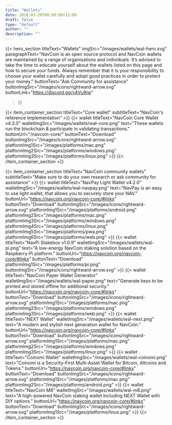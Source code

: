 ```yaml
---
title: "Wallets"
date: 2018-03-20T08:09:08+13:00
draft: false
type: "default"
author: ""
description: ""
---
```

{{< hero_section
titleText="Wallets"
imgSrc="/images/wallets/wal-hero.svg"
paragraphText="NavCoin is an open source protocol and NavCoin wallets are maintained by a range of organisations and individuals. It’s advised to take the time to educate yourself about the wallets listed on this page and how to secure your funds. Always remember that it is your responsibility to choose your wallet carefully and adopt good practices in order to protect your money."
buttonText="Ask Community for assistance"
buttonImgSrc="/images/icons/rightward-arrow.svg"
buttonLink="https://discord.gg/y4Vu9jw"
>}}

{{< item_container_section
    titleText="Core wallet"
    subtitleText="NavCoin's reference implementation"
    >}}
    {{< wallet 
        titleText="NavCoin Core Wallet v4.3.0"
        walletImgSrc="/images/wallets/wal-core.png"
        text="These wallets run the blockchain & participate in validating transactions."
        buttonUrl="/navcoin-core/"
        buttonText="Download"
        buttonImgSrc="/images/icons/rightward-arrow.svg"
        platformImg1Src="/images/platforms/mac.png"
        platformImg2Src="/images/platforms/windows.png"
        platformImg3Src="/images/platforms/linux.png"
    >}}
{{< /item_container_section >}}

{{< item_container_section
    titleText="NavCoin community wallets"
    subtitleText="Make sure to do your own research or ask community for assistance"
    >}}
    {{< wallet 
        titleText="NavPay Light Wallet v4.2.0"
        walletImgSrc="/images/wallets/wal-navpay.png"
        text="NavPay is an easy to use light wallet, that allows you to securely store your NAV."
        buttonUrl="https://navcoin.org/navcoin-core/#links"
        buttonText="Download"
        buttonImgSrc="/images/icons/rightward-arrow.svg"
        platformImg1Src="/images/platforms/android.png"
        platformImg2Src="/images/platforms/mac.png"
        platformImg3Src="/images/platforms/windows.png"
        platformImg4Src="/images/platforms/linux.png"
        platformImg5Src="/images/platforms/pwa.png"
        platformImg6Src="/images/platforms/web.png"
    >}}
    {{< wallet 
        titleText="NavPi Stakebox v1.0.9"
        walletImgSrc="/images/wallets/wal-pi.png"
        text="A low-energy NavCoin staking solution based on the Raspberry-Pi platform."
        buttonUrl="https://navcoin.org/navcoin-core/#links"
        buttonText="Download"
        platformImg1Src="/images/platforms/pi.png"
        buttonImgSrc="/images/icons/rightward-arrow.svg"
    >}}
    {{< wallet 
        titleText="NavCoin Paper Wallet Generator"
        walletImgSrc="/images/wallets/wal-paper.png"
        text="Generate keys to be printed and stored offline for additional security."
        buttonUrl="https://navcoin.org/navcoin-core/#links"
        buttonText="Download"
        buttonImgSrc="/images/icons/rightward-arrow.svg"
        platformImg1Src="/images/platforms/mac.png"
        platformImg2Src="/images/platforms/windows.png"
        platformImg3Src="/images/platforms/web.png"
    >}}
    {{< wallet 
        titleText="NEXT Wallet"
        walletImgSrc="/images/wallets/wal-next.png"
        text="A modern and stylish next generation wallet for NavCoin."
        buttonUrl="https://navcoin.org/navcoin-core/#links"
        buttonText="Download"
        buttonImgSrc="/images/icons/rightward-arrow.svg"
        platformImg1Src="/images/platforms/mac.png"
        platformImg2Src="/images/platforms/windows.png"
        platformImg3Src="/images/platforms/linux.png"
    >}}
    {{< wallet 
        titleText="Coinomi Wallet"
        walletImgSrc="/images/wallets/wal-coinomi.png"
        text="Coinomi is a Security-First Multi-Asset Wallet for Bitcoin, Altcoins and Tokens."
        buttonUrl="https://navcoin.org/navcoin-core/#links"
        buttonText="Download"
        buttonImgSrc="/images/icons/rightward-arrow.svg"
        platformImg1Src="/images/platforms/mac.png"
        platformImg2Src="/images/platforms/android.png"
    >}}
    {{< wallet 
        titleText="NavCoin M8"
        walletImgSrc="/images/wallets/wal-m8.png"
        text="A high-powered NavCoin staking wallet including NEXT Wallet with DIY options."
        buttonUrl="https://navcoin.org/navcoin-core/#links"
        buttonText="Download"
        buttonImgSrc="/images/icons/rightward-arrow.svg"
        platformImg1Src="/images/platforms/linux.png"
    >}} 
{{< /item_container_section >}}